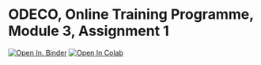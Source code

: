 # ODECO, Online Training Programme, Module 3, Assignment 1

[![Open In. Binder](https://mybinder.org/badge_logo.svg)](https://mybinder.org/v2/gh/IAAA-Lab/otp-module-3-activity-1/main?labpath=odeco_otp3_assignment1.ipynb)
[![Open In Colab](https://colab.research.google.com/assets/colab-badge.svg)](https://colab.research.google.com/github/IAAA-Lab/otp-module-3-activity-1/blob/main/odeco_otp3_assignment1.ipynb)
